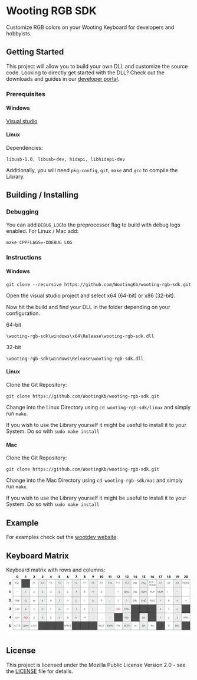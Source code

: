 # Wooting RGB SDK
Customize RGB colors on your Wooting Keyboard for developers and hobbyists.

## Getting Started

This project will allow you to build your own DLL and customize the source code. Looking to directly get started with the DLL? Check out the downloads and guides in our [developer portal](https://dev.wooting.io).

### Prerequisites

#### Windows
[Visual studio](https://visualstudio.microsoft.com/)
#### Linux
Dependencies:
```
libusb-1.0, libusb-dev, hidapi, libhidapi-dev
```
Additionally, you will need `pkg-config`, `git`, `make` and `gcc` to compile the Library.

## Building / Installing

### Debugging

You can add `DEBUG_LOG`to the preprocessor flag to build with debug logs enabled. For Linux / Mac add: 
```
make CPPFLAGS=-DDEBUG_LOG
```
### Instructions
#### Windows
```
git clone --recursive https://github.com/WootingKb/wooting-rgb-sdk.git 
```
Open the visual studio project and select x64 (64-bit) or x86 (32-bit).

Now hit the build and find your DLL in the folder depending on your configuration.

64-bit
```
\wooting-rgb-sdk\windows\x64\Release\wooting-rgb-sdk.dll
```
32-bit
```
\wooting-rgb-sdk\windows\Release\wooting-rgb-sdk.dll
```

#### Linux
Clone the Git Repository:
```
git clone https://github.com/WootingKb/wooting-rgb-sdk.git
```
Change into the Linux Directory using `cd wooting-rgb-sdk/linux` and simply run `make`.

If you wish to use the Library yourself it might be useful to install it to your System. Do so with `sudo make install`

#### Mac
Clone the Git Repository:
```
git clone https://github.com/WootingKb/wooting-rgb-sdk.git
```
Change into the Mac Directory using `cd wooting-rgb-sdk/mac` and simply run `make`.

If you wish to use the Library yourself it might be useful to install it to your System. Do so with `sudo make install`

## Example

For examples check out the [wootdev website](https://dev.wooting.io).

## Keyboard Matrix
Keyboard matrix with rows and columns:
![Keyboard Matrix Row Columns](resources/keyboard-matrix-rows-columns.png)

## License

This project is licensed under the Mozilla Public License Version 2.0 - see the [LICENSE](LICENSE) file for details.
